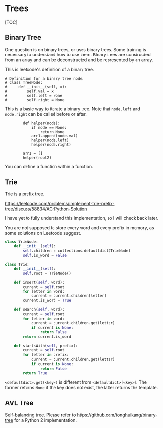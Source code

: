 # Trees

[TOC]



## Binary Tree

One question is on binary trees, or uses binary trees. Some training is necessary to understand how to use them. Binary trees are constructed from an array and can be deconstructed and be represented by an array.

This is leetcode's definition of a binary tree.

```
# Definition for a binary tree node.
# class TreeNode:
#     def __init__(self, x):
#         self.val = x
#         self.left = None
#         self.right = None
```

This is a basic way to iterate a binary tree. Note that `node.left` and `node.right` can be called before or after.

```
        def helper(node):
            if node == None:
                return None
            arr1.append(node.val)
            helper(node.left)
            helper(node.right)

        arr1 = []
        helper(root2)
```

You can define a function within a function.



## Trie

Trie is a prefix tree.

https://leetcode.com/problems/implement-trie-prefix-tree/discuss/58834/AC-Python-Solution

I have yet to fully understand this implementation, so I will check back later.

You are not supposed to store every word and every prefix in memory, as some solutions on Leetcode suggest.


```python
class TrieNode:
    def __init__(self):
        self.children = collections.defaultdict(TrieNode)
        self.is_word = False

class Trie:
    def __init__(self):
        self.root = TrieNode()

    def insert(self, word):
        current = self.root
        for letter in word:
            current = current.children[letter]
        current.is_word = True

    def search(self, word):
        current = self.root
        for letter in word:
            current = current.children.get(letter)
            if current is None:
                return False
        return current.is_word

    def startsWith(self, prefix):
        current = self.root
        for letter in prefix:
            current = current.children.get(letter)
            if current is None:
                return False
        return True
```



`<defaultdict>.get(<key>)` is different from `<defaultdict>[<key>]`. The former returns `None` if the key does not exist, the latter returns the template.



## AVL Tree

Self-balancing tree. Please refer to https://github.com/tonghuikang/binary-tree for a Python 2 implementation.